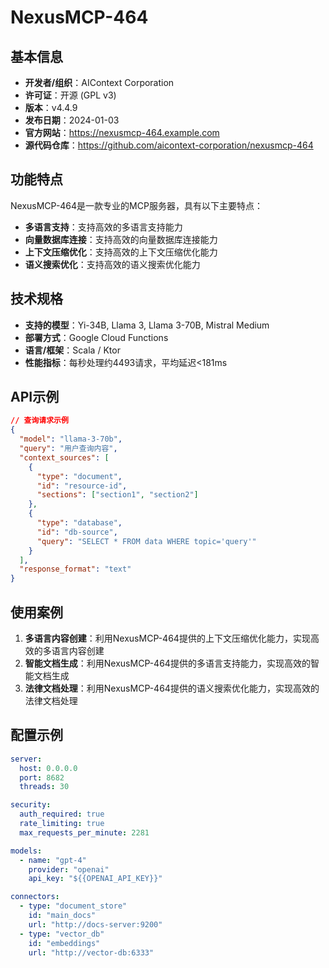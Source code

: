 # NexusMCP-464

## 基本信息

- **开发者/组织**：AIContext Corporation
- **许可证**：开源 (GPL v3)
- **版本**：v4.4.9
- **发布日期**：2024-01-03
- **官方网站**：https://nexusmcp-464.example.com
- **源代码仓库**：https://github.com/aicontext-corporation/nexusmcp-464

## 功能特点

NexusMCP-464是一款专业的MCP服务器，具有以下主要特点：

- **多语言支持**：支持高效的多语言支持能力
- **向量数据库连接**：支持高效的向量数据库连接能力
- **上下文压缩优化**：支持高效的上下文压缩优化能力
- **语义搜索优化**：支持高效的语义搜索优化能力


## 技术规格

- **支持的模型**：Yi-34B, Llama 3, Llama 3-70B, Mistral Medium
- **部署方式**：Google Cloud Functions
- **语言/框架**：Scala / Ktor
- **性能指标**：每秒处理约4493请求，平均延迟<181ms

## API示例

```json
// 查询请求示例
{
  "model": "llama-3-70b",
  "query": "用户查询内容",
  "context_sources": [
    {
      "type": "document",
      "id": "resource-id",
      "sections": ["section1", "section2"]
    },
    {
      "type": "database",
      "id": "db-source",
      "query": "SELECT * FROM data WHERE topic='query'"
    }
  ],
  "response_format": "text"
}
```

## 使用案例

1. **多语言内容创建**：利用NexusMCP-464提供的上下文压缩优化能力，实现高效的多语言内容创建
2. **智能文档生成**：利用NexusMCP-464提供的多语言支持能力，实现高效的智能文档生成
3. **法律文档处理**：利用NexusMCP-464提供的语义搜索优化能力，实现高效的法律文档处理


## 配置示例

```yaml
server:
  host: 0.0.0.0
  port: 8682
  threads: 30

security:
  auth_required: true
  rate_limiting: true
  max_requests_per_minute: 2281

models:
  - name: "gpt-4"
    provider: "openai"
    api_key: "${{OPENAI_API_KEY}}"

connectors:
  - type: "document_store"
    id: "main_docs"
    url: "http://docs-server:9200"
  - type: "vector_db"
    id: "embeddings"
    url: "http://vector-db:6333"
```